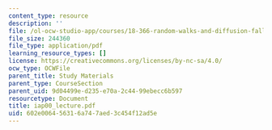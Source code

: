 ```yaml
---
content_type: resource
description: ''
file: /ol-ocw-studio-app/courses/18-366-random-walks-and-diffusion-fall-2006/602e006456316a747aed3c454f12ad5e_iap00_lecture.pdf
file_size: 244360
file_type: application/pdf
learning_resource_types: []
license: https://creativecommons.org/licenses/by-nc-sa/4.0/
ocw_type: OCWFile
parent_title: Study Materials
parent_type: CourseSection
parent_uid: 9d04499e-d235-e70a-2c44-99ebecc6b597
resourcetype: Document
title: iap00_lecture.pdf
uid: 602e0064-5631-6a74-7aed-3c454f12ad5e
---
```

